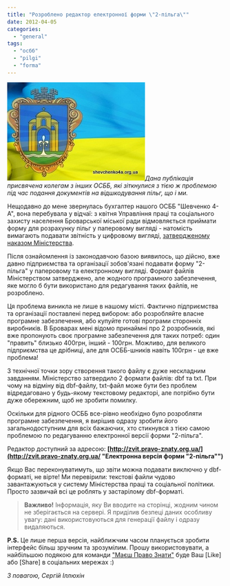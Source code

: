 ```yaml
---
title: "Розроблено редактор електронної форми \"2-пільга\""
date: 2012-04-05
categories: 
  - "general"
tags: 
  - "осбб"
  - "pilgi"
  - "forma"
---
```


![](/wp-content/uploads/2012/04/Upravlinnya-Pratsi.jpg "Управління Праці")_Дана публікація присвячена колегам з інших ОСББ, які зіткнулися з тією ж проблемою під час подання документів на відшкодування пільг, що і ми._

Нещодавно до мене звернулась бухгалтер нашого ОСББ "Шевченко 4-А", вона перебувала у відчаї: з квітня Управління праці та соціального захисту населення Броварської міської ради відмовляється приймати форму для розрахунку пільг у паперовому вигляді - натомість вимагають подавати звітність у цифровому вигляді, [затвердженому наказом Міністерства](http://zakon2.rada.gov.ua/laws/show/z1172-07 "Наказ Міністерства").

Після ознайомлення із законодавчою базою виявилось, що дійсно, вже давно підприємства та організації зобов'язані подавати форму "2-пільга" у паперовому та електронному вигляді. Формат файлів Міністерством затверджено, але жодного програмного забезпечення, яке могло б бути використано для редагування таких файлів, не розроблено. <!--more-->

Ця проблема виникла не лише в нашому місті. Фактично підприємства та організації поставлені перед вибором: або розробляйте власне програмне забезпечення, або купуйте готові програми сторонніх виробників. В Броварах мені відомо принаймні про 2 розробників, які вже пропонують своє програмне забезпечення для таких потреб: один "править" близько 400грн, інший - 100грн. Можливо, для великого підприємства це дрібниці, але для ОСББ-шників навіть 100грн - це вже проблема!

З технічної точки зору створення такого файлу є дуже нескладним завданням. Міністерство затвердило 2 формати файлів: dbf та txt. При чому на відміну від dbf-файлу, txt-файл може бути без проблем відредаговано у будь-якому текстовому редакторі, але потрібно бути дуже обережним, щоб не зробити помилку.

Оскільки для рідного ОСББ все-рівно необхідно було розробляти програмне забезпечення, я вирішив одразу зробити його загальнодоступним для всіх бажаючих, хто стикнувся з тією самою проблемою по редагуванню електронної версії форми "2-пільга".

Редактор доступний за адресою: **[http://zvit.pravo-znaty.org.ua/](http://zvit.pravo-znaty.org.ua/ "Електронна версія форми \"2-пільга\"")**

Якщо Вас переконуватимуть, що звіти можна подавати виключно у dbf-форматі, не вірте! Ми перевірили: текстові файли чудово завантажуються у систему Міністерства праці та соціальної політики. Просто зазвичай всі це роблять у застарілому dbf-форматі.

> **Важливо!** Інформація, яку Ви вводите на сторінці, жодним чином не зберігається на сервері. Я приділив безпеці даних особливу увагу: дані використовуються для генерації файлу і одразу видаляються.

**P.S.** Це лише перша версія, найближчим часом планується зробити інтерфейс більш зручним та зрозумілим. Прошу використовувати, а найбільшою подякою для команди ["Маєш Право Знати"](http://pravo-znaty.org.ua/v-brovarah-rozrobleno-redaktor-elektronnoyi-formi-2-pilga/ "Маєш Право Знати Бровари") буде Ваш \[Like\] або \[Share\] в соціальних мережах :)

_З повагою, Сергій Іллюхін_
